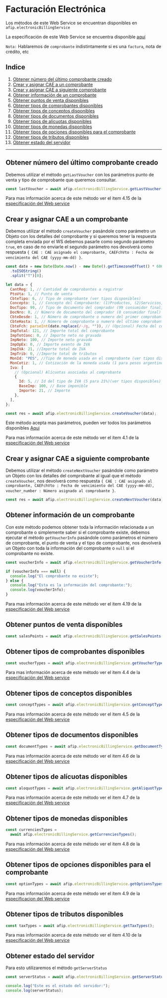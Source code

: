 # Facturación Electrónica

Los métodos de este Web Service se encuentran disponibles en `afip.electronicBillingService`

La especificación de este Web Service se encuentra disponible [aquí](http://www.afip.gob.ar/fe/documentos/manual_desarrollador_COMPG_v2_10.pdf)

<strong> 
</strong>

`Nota:`
Hablaremos de `comprobante` indistintamente si es una `factura`, nota de crédito, etc

## Indice

1. [Obtener número del último comprobante creado](#obtener-número-del-último-comprobante-creado)
2. [Crear y asignar CAE a un comprobante](#crear-y-asignar-cae-a-un-comprobante)
3. [Crear y asignar CAE a siguiente comprobante](#crear-y-asignar-cae-a-siguiente-comprobante)
4. [Obtener información de un comprobante](#obtener-información-de-un-comprobante)
5. [Obtener puntos de venta disponibles](#obtener-puntos-de-venta-disponibles)
6. [Obtener tipos de comprobantes disponibles](#obtener-tipos-de-comprobantes-disponibles)
7. [Obtener tipos de conceptos disponibles](#obtener-tipos-de-conceptos-disponibles)
8. [Obtener tipos de documentos disponibles](#obtener-tipos-de-documentos-disponibles)
9. [Obtener tipos de alícuotas disponibles](#obtener-tipos-de-al%C3%ADcuotas-disponibles)
10. [Obtener tipos de monedas disponibles](#obtener-tipos-de-monedas-disponibles)
11. [Obtener tipos de opciones disponibles para el comprobante](#obtener-tipos-de-opciones-disponibles-para-el-comprobante)
12. [Obtener tipos de tributos disponibles](#obtener-tipos-de-tributos-disponibles)
13. [Obtener estado del servidor](#obtener-estado-del-servidor)

---

## Obtener número del último comprobante creado

Debemos utilizar el método `getLastVoucher` con los parámetros punto de venta y tipo de comprobante que queremos consultar.

```js
const lastVoucher = await afip.electronicBillingService.getLastVoucher(1, 6); //Devuelve el número del último comprobante creado para el punto de venta 1 y el tipo de comprobante 6 (Factura B)
```

Para mas información acerca de este método ver el item 4.15 de la [especificación del Web service](http://www.afip.gob.ar/fe/documentos/manual_desarrollador_COMPG_v2_10.pdf)

## Crear y asignar CAE a un comprobante

Debemos utilizar el método `createVoucher` pasándole como parámetro un Objeto con los detalles del comprobante y si queremos tener la respuesta completa enviada por el WS debemos pasarle como segundo parámetro `true`, en caso de no enviarle el segundo parámetro nos devolverá como respuesta `{ CAE : CAE asignado el comprobante, CAEFchVto : Fecha de vencimiento del CAE (yyyy-mm-dd) }`.

```js
const date = new Date(Date.now() - new Date().getTimezoneOffset() * 60000)
  .toISOString()
  .split("T")[0];

let data = {
  CantReg: 1, // Cantidad de comprobantes a registrar
  PtoVta: 1, // Punto de venta
  CbteTipo: 6, // Tipo de comprobante (ver tipos disponibles)
  Concepto: 1, // Concepto del Comprobante: (1)Productos, (2)Servicios, (3)Productos y Servicios
  DocTipo: 99, // Tipo de documento del comprador (99 consumidor final, ver tipos disponibles)
  DocNro: 0, // Número de documento del comprador (0 consumidor final)
  CbteDesde: 1, // Número de comprobante o numero del primer comprobante en caso de ser mas de uno
  CbteHasta: 1, // Número de comprobante o numero del último comprobante en caso de ser mas de uno
  CbteFch: parseInt(date.replace(/-/g, "")), // (Opcional) Fecha del comprobante (yyyymmdd) o fecha actual si es nulo
  ImpTotal: 121, // Importe total del comprobante
  ImpTotConc: 0, // Importe neto no gravado
  ImpNeto: 100, // Importe neto gravado
  ImpOpEx: 0, // Importe exento de IVA
  ImpIVA: 21, //Importe total de IVA
  ImpTrib: 0, //Importe total de tributos
  MonId: "PES", //Tipo de moneda usada en el comprobante (ver tipos disponibles)('PES' para pesos argentinos)
  MonCotiz: 1, // Cotización de la moneda usada (1 para pesos argentinos)
  Iva: [
    // (Opcional) Alícuotas asociadas al comprobante
    {
      Id: 5, // Id del tipo de IVA (5 para 21%)(ver tipos disponibles)
      BaseImp: 100, // Base imponible
      Importe: 21, // Importe
    },
  ],
};

const res = await afip.electronicBillingService.createVoucher(data);
```

Este método acepta mas parámetros, pueden ver todos los parámetros disponibles [Aqui](https://github.com/ralcorta/afip.ts/blob/main/src/interfaces/index.ts#L5)

Para mas información acerca de este método ver el item 4.1 de la [especificación del Web service](http://www.afip.gob.ar/fe/documentos/manual_desarrollador_COMPG_v2_10.pdf)

## Crear y asignar CAE a siguiente comprobante

Debemos utilizar el método `createNextVoucher` pasándole como parámetro un Objeto con los detalles del comprobante al igual que el método `createVoucher`, nos devolverá como respuesta `{ CAE : CAE asignado al comprobante, CAEFchVto : Fecha de vencimiento del CAE (yyyy-mm-dd), voucher_number : Número asignado al comprobante }`.

```js
const res = await afip.electronicBillingService.createNextVoucher(data);
```

## Obtener información de un comprobante

Con este método podemos obtener toda la información relacionada a un comprobante o simplemente saber si el comprobante existe, debemos ejecutar el método `getVoucherInfo` pasándole como parámetros el número de comprobante, el punto de venta y el tipo de comprobante, nos devolverá un Objeto con toda la información del comprobante o `null` si el comprobante no existe.

```js
const voucherInfo = await afip.electronicBillingService.getVoucherInfo(1, 1, 6); //Devuelve la información del comprobante 1 para el punto de venta 1 y el tipo de comprobante 6 (Factura B)

if (voucherInfo === null) {
  console.log("El comprobante no existe");
} else {
  console.log("Esta es la información del comprobante:");
  console.log(voucherInfo);
}
```

Para mas información acerca de este método ver el item 4.19 de la [especificación del Web service](http://www.afip.gob.ar/fe/documentos/manual_desarrollador_COMPG_v2_10.pdf)

## Obtener puntos de venta disponibles

```js
const salesPoints = await afip.electronicBillingService.getSalesPoints();
```

## Obtener tipos de comprobantes disponibles

```js
const voucherTypes = await afip.electronicBillingService.getVoucherTypes();
```

Para mas información acerca de este método ver el item 4.4 de la [especificación del Web service](http://www.afip.gob.ar/fe/documentos/manual_desarrollador_COMPG_v2_10.pdf)

## Obtener tipos de conceptos disponibles

```js
const conceptTypes = await afip.electronicBillingService.getConceptTypes();
```

Para mas información acerca de este método ver el item 4.5 de la [especificación del Web service](http://www.afip.gob.ar/fe/documentos/manual_desarrollador_COMPG_v2_10.pdf)

## Obtener tipos de documentos disponibles

```js
const documentTypes = await afip.electronicBillingService.getDocumentTypes();
```

Para mas información acerca de este método ver el item 4.6 de la [especificación del Web service](http://www.afip.gob.ar/fe/documentos/manual_desarrollador_COMPG_v2_10.pdf)

## Obtener tipos de alícuotas disponibles

```js
const aloquotTypes = await afip.electronicBillingService.getAliquotTypes();
```

Para mas información acerca de este método ver el item 4.7 de la [especificación del Web service](http://www.afip.gob.ar/fe/documentos/manual_desarrollador_COMPG_v2_10.pdf)

## Obtener tipos de monedas disponibles

```js
const currenciesTypes =
  await afip.electronicBillingService.getCurrenciesTypes();
```

Para mas información acerca de este método ver el item 4.8 de la [especificación del Web service](http://www.afip.gob.ar/fe/documentos/manual_desarrollador_COMPG_v2_10.pdf)

## Obtener tipos de opciones disponibles para el comprobante

```js
const optionTypes = await afip.electronicBillingService.getOptionsTypes();
```

Para mas información acerca de este método ver el item 4.9 de la [especificacion del Web service](http://www.afip.gob.ar/fe/documentos/manual_desarrollador_COMPG_v2_10.pdf)

## Obtener tipos de tributos disponibles

```js
const taxTypes = await afip.electronicBillingService.getTaxTypes();
```

Para mas información acerca de este método ver el item 4.10 de la [especificación del Web service](http://www.afip.gob.ar/fe/documentos/manual_desarrollador_COMPG_v2_10.pdf)

## Obtener estado del servidor

Para esto utilizaremos el método `getServerStatus`

```js
const serverStatus = await afip.electronicBillingService.getServerStatus();

console.log("Este es el estado del servidor:");
console.log(serverStatus);
```
